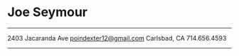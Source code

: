 Joe Seymour
============

-------------------     ----------------------------
2403 Jacaranda Ave            poindexter12@gmail.com
Carlsbad, CA                            714.656.4593
-------------------     ----------------------------
